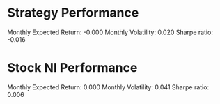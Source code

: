 # Strategy Performance
Monthly Expected Return: -0.000
Monthly Volatility: 0.020
Sharpe ratio: -0.016
# Stock NI Performance
Monthly Expected Return: 0.000
Monthly Volatility: 0.041
Sharpe ratio: 0.006
